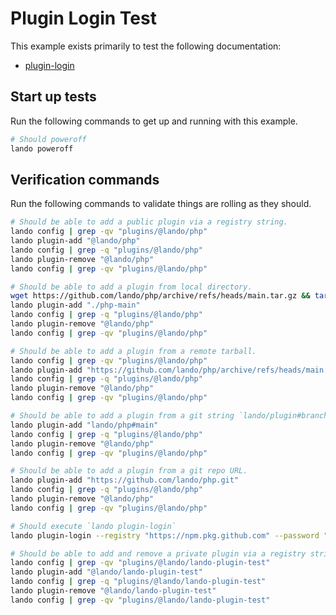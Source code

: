 Plugin Login Test
================

This example exists primarily to test the following documentation:

* [plugin-login](https://docs.lando.dev/cli/plugin-login.html)

Start up tests
--------------

Run the following commands to get up and running with this example.

```bash
# Should poweroff
lando poweroff

```

Verification commands
---------------------

Run the following commands to validate things are rolling as they should.

```bash
# Should be able to add a public plugin via a registry string.
lando config | grep -qv "plugins/@lando/php"
lando plugin-add "@lando/php"
lando config | grep -q "plugins/@lando/php"
lando plugin-remove "@lando/php"
lando config | grep -qv "plugins/@lando/php"

# Should be able to add a plugin from local directory.
wget https://github.com/lando/php/archive/refs/heads/main.tar.gz && tar -xf main.tar.gz
lando plugin-add "./php-main"
lando config | grep -q "plugins/@lando/php"
lando plugin-remove "@lando/php"
lando config | grep -qv "plugins/@lando/php"

# Should be able to add a plugin from a remote tarball.
lando config | grep -qv "plugins/@lando/php"
lando plugin-add "https://github.com/lando/php/archive/refs/heads/main.tar.gz"
lando config | grep -q "plugins/@lando/php"
lando plugin-remove "@lando/php"
lando config | grep -qv "plugins/@lando/php"

# Should be able to add a plugin from a git string `lando/plugin#branch`
lando plugin-add "lando/php#main"
lando config | grep -q "plugins/@lando/php"
lando plugin-remove "@lando/php"
lando config | grep -qv "plugins/@lando/php" 

# Should be able to add a plugin from a git repo URL.
lando plugin-add "https://github.com/lando/php.git"
lando config | grep -q "plugins/@lando/php"
lando plugin-remove "@lando/php"
lando config | grep -qv "plugins/@lando/php"

# Should execute `lando plugin-login`
lando plugin-login --registry "https://npm.pkg.github.com" --password "$PIROG_TOKEN" --username "pirog" --scope "lando::registry=https://npm.pkg.github.com"

# Should be able to add and remove a private plugin via a registry string.
lando config | grep -qv "plugins/@lando/lando-plugin-test"
lando plugin-add "@lando/lando-plugin-test"
lando config | grep -q "plugins/@lando/lando-plugin-test"
lando plugin-remove "@lando/lando-plugin-test"
lando config | grep -qv "plugins/@lando/lando-plugin-test"
```
